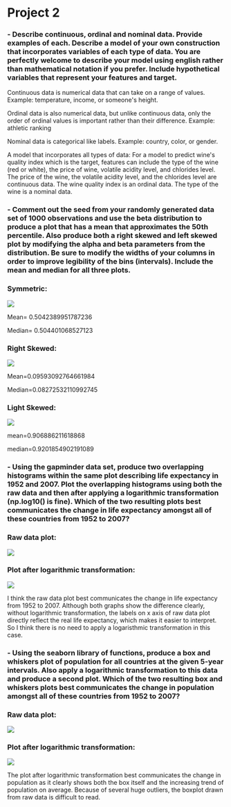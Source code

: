 # Project 2

### - Describe continuous, ordinal and nominal data. Provide examples of each. Describe a model of your own construction that incorporates variables of each type of data. You are perfectly welcome to describe your model using english rather than mathematical notation if you prefer. Include hypothetical variables that represent your features and target.

Continuous data is numerical data that can take on a range of values. Example: temperature, income, or someone's height. 

Ordinal data is also numerical data, but unlike continuous data, only the order of ordinal values is important rather than their difference. Example: athletic ranking 

Nominal data is categorical like labels. Example: country, color, or gender. 

A model that incorporates all types of data: For a model to predict wine's quality index which is the target, features can include the type of the wine (red or white), the price of wine, volatile acidity level, and chlorides level. The price of the wine, the volatile acidity level, and the chlorides level are continuous data. The wine quality index is an ordinal data. The type of the wine is a nominal data. 

### - Comment out the seed from your randomly generated data set of 1000 observations and use the beta distribution to produce a plot that has a mean that approximates the 50th percentile. Also produce both a right skewed and left skewed plot by modifying the alpha and beta parameters from the distribution. Be sure to modify the widths of your columns in order to improve legibility of the bins (intervals). Include the mean and median for all three plots.

### Symmetric: 
![](project2_1.png)

Mean= 0.5042389951787236

Median= 0.504401068527123

### Right Skewed:
![](project2_2.png)

Mean=0.09593092764661984

Median=0.08272532110992745

### Light Skewed:
![](project2_3.png)

mean=0.906886211618868

median=0.9201854902191089
### - Using the gapminder data set, produce two overlapping histograms within the same plot describing life expectancy in 1952 and 2007. Plot the overlapping histograms using both the raw data and then after applying a logarithmic transformation (np.log10() is fine). Which of the two resulting plots best communicates the change in life expectancy amongst all of these countries from 1952 to 2007?

### Raw data plot:
![](project2_4.png)
### Plot after logarithmic transformation:
![](project2_5.png)

I think the raw data plot best communicates the change in life expectancy from 1952 to 2007. Although both graphs show the difference clearly, without logarithmic transformation, the labels on x axis of raw data plot directly reflect the real life expectancy, which makes it easier to interpret. So I think there is no need to apply a logaristhmic transformation in this case.

### - Using the seaborn library of functions, produce a box and whiskers plot of population for all countries at the given 5-year intervals. Also apply a logarithmic transformation to this data and produce a second plot. Which of the two resulting box and whiskers plots best communicates the change in population amongst all of these countries from 1952 to 2007?

### Raw data plot:
![](project2_6.png)
### Plot after logarithmic transformation:
![](project2_7.png)

The plot after logarithmic transformation best communicates the change in population as it clearly shows both the box itself and the increasing trend of population on average. Because of several huge outliers, the boxplot drawn from raw data is difficult to read.
